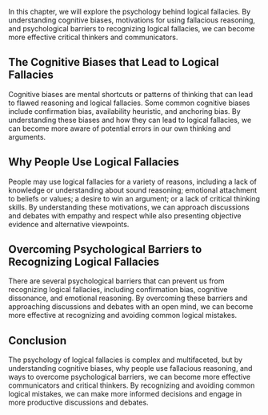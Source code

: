 
In this chapter, we will explore the psychology behind logical fallacies. By understanding cognitive biases, motivations for using fallacious reasoning, and psychological barriers to recognizing logical fallacies, we can become more effective critical thinkers and communicators.

The Cognitive Biases that Lead to Logical Fallacies
---------------------------------------------------

Cognitive biases are mental shortcuts or patterns of thinking that can lead to flawed reasoning and logical fallacies. Some common cognitive biases include confirmation bias, availability heuristic, and anchoring bias. By understanding these biases and how they can lead to logical fallacies, we can become more aware of potential errors in our own thinking and arguments.

Why People Use Logical Fallacies
--------------------------------

People may use logical fallacies for a variety of reasons, including a lack of knowledge or understanding about sound reasoning; emotional attachment to beliefs or values; a desire to win an argument; or a lack of critical thinking skills. By understanding these motivations, we can approach discussions and debates with empathy and respect while also presenting objective evidence and alternative viewpoints.

Overcoming Psychological Barriers to Recognizing Logical Fallacies
------------------------------------------------------------------

There are several psychological barriers that can prevent us from recognizing logical fallacies, including confirmation bias, cognitive dissonance, and emotional reasoning. By overcoming these barriers and approaching discussions and debates with an open mind, we can become more effective at recognizing and avoiding common logical mistakes.

Conclusion
----------

The psychology of logical fallacies is complex and multifaceted, but by understanding cognitive biases, why people use fallacious reasoning, and ways to overcome psychological barriers, we can become more effective communicators and critical thinkers. By recognizing and avoiding common logical mistakes, we can make more informed decisions and engage in more productive discussions and debates.
